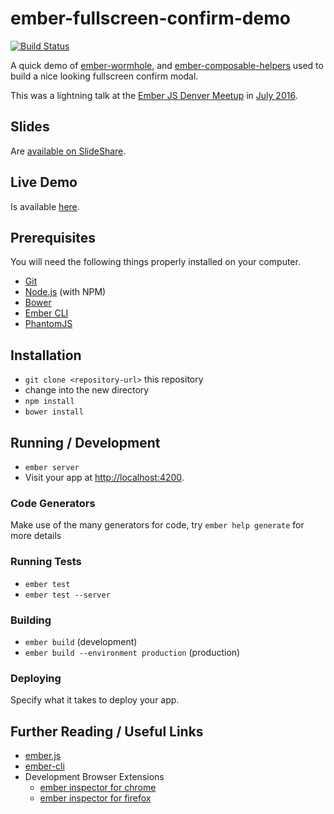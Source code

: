 # ember-fullscreen-confirm-demo

[![Build Status](https://travis-ci.org/blimmer/ember-fullscreen-confirm-demo.svg?branch=master)](https://travis-ci.org/blimmer/ember-fullscreen-confirm-demo)

A quick demo of [ember-wormhole](https://github.com/yapplabs/ember-wormhole),
and [ember-composable-helpers](https://github.com/DockYard/ember-composable-helpers)
used to build a nice looking fullscreen confirm modal.

This was a lightning talk at the
[Ember JS Denver Meetup](http://www.meetup.com/Ember-js-Denver/) in
[July 2016](http://www.meetup.com/Ember-js-Denver/events/232418030/).

## Slides
Are [available on SlideShare](http://www.slideshare.net/BenLimmer/fun-with-ember-2x-features).

## Live Demo
Is available [here](https://blimmer.github.io/ember-fullscreen-confirm-demo).

## Prerequisites

You will need the following things properly installed on your computer.

* [Git](http://git-scm.com/)
* [Node.js](http://nodejs.org/) (with NPM)
* [Bower](http://bower.io/)
* [Ember CLI](http://ember-cli.com/)
* [PhantomJS](http://phantomjs.org/)

## Installation

* `git clone <repository-url>` this repository
* change into the new directory
* `npm install`
* `bower install`

## Running / Development

* `ember server`
* Visit your app at [http://localhost:4200](http://localhost:4200).

### Code Generators

Make use of the many generators for code, try `ember help generate` for more details

### Running Tests

* `ember test`
* `ember test --server`

### Building

* `ember build` (development)
* `ember build --environment production` (production)

### Deploying

Specify what it takes to deploy your app.

## Further Reading / Useful Links

* [ember.js](http://emberjs.com/)
* [ember-cli](http://ember-cli.com/)
* Development Browser Extensions
  * [ember inspector for chrome](https://chrome.google.com/webstore/detail/ember-inspector/bmdblncegkenkacieihfhpjfppoconhi)
  * [ember inspector for firefox](https://addons.mozilla.org/en-US/firefox/addon/ember-inspector/)
